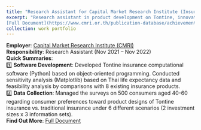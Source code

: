 ```yaml
---
title: "Research Assistant for Capital Market Research Institute (Insurance)"
excerpt: "Research assistant in product development on Tontine, innovative type of life insurance to address ageing society issue  
[Full Document](https://www.cmri.or.th/publication-database/achievement-cmri-publication/36C-Tontine-as-a-Hedging-Instrument-for-Retirement-Investment)"
collection: work portfolio
---
```


**Employer**: [Capital Market Research Institute (CMRI)](https://www.cmri.or.th/home/)  
**Responsibility**: Research Assistant (Nov 2021 – Nov 2022)  
**Quick Summaries**:  
1️⃣ **Software Development**: Developed Tontine insurance computational software (Python) based on object-oriented programming. Conducted sensitivity analysis (Matplotlib) based on Thai life expectancy data and feasibility analysis by comparisons with 8 existing insurance products.  
2️⃣ **Data Collection**: Managed the surveys on 500 consumers aged 40-60 regarding consumer preferences toward product designs of Tontine insurance vs. traditional insurance under 6 different scenarios (2 investment sizes x 3 information sets).  
**Find Out More**: [Full Document](https://www.cmri.or.th/publication-database/achievement-cmri-publication/36C-Tontine-as-a-Hedging-Instrument-for-Retirement-Investment)  

